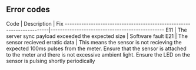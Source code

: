 
## Error codes

Code | Description                                                     | Fix
-----------------------------------------------------------------------|------------------------------------------------
E11  | The server sync payload exceeded the expected size              | Software fault
E21  | The sensor recieved erratic data                                | This means the sensor is not recieving the expected 100ms pulses from the meter. Ensure that the sensor is attached to the meter and there is not excessive ambient light. Ensure the LED on the sensor is pulsing shortly periodically
